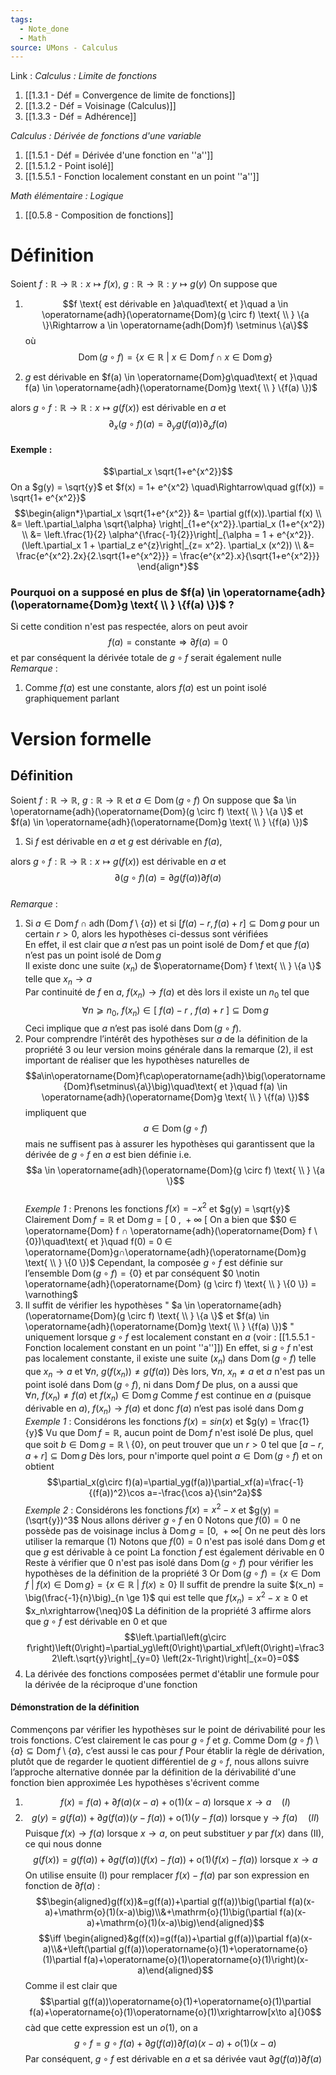 ```yaml
---
tags:
  - Note_done
  - Math
source: UMons - Calculus
---
```


Link :
_Calculus : Limite de fonctions_
1. [[1.3.1 - Déf = Convergence de limite de fonctions]]
2. [[1.3.2 - Déf = Voisinage (Calculus)]]
3. [[1.3.3 - Déf = Adhérence]]

_Calculus : Dérivée de fonctions d'une variable_
1. [[1.5.1 - Déf = Dérivée d'une fonction en ''a'']]
2. [[1.5.1.2 - Point isolé]]
3. [[1.5.5.1 - Fonction localement constant en un point ''a'']]

_Math élémentaire : Logique_
1. [[0.5.8 - Composition de fonctions]]
# Définition
Soient $f : \mathbb{R} \to \mathbb{R} : x\mapsto f(x)$, $g : \mathbb{R} \to \mathbb{R} : y\mapsto g(y)$ 
On suppose que 
1. $$f \text{ est dérivable en }a\quad\text{ et }\quad a \in \operatorname{adh}(\operatorname{Dom}(g \circ f) \text{ \\ } \{a \}\Rightarrow a \in \operatorname{adh(Dom}f) \setminus \{a\}$$ où $$\operatorname{Dom}(g \circ f) = \{x \in \mathbb{R}\ |\ x \in \operatorname{Dom}f \cap x \in \operatorname{Dom}g \}$$
 
2. $g$ est dérivable en $f(a) \in \operatorname{Dom}g\quad\text{ et }\quad f(a) \in \operatorname{adh}(\operatorname{Dom}g \text{ \\ } \{f(a) \})$ 

alors $g \circ f : \mathbb{R} \to \mathbb{R} : x \mapsto g(f(x))$ est dérivable en $a$ et $$\partial_x\left(g\circ f\right)(a)=\partial_y g\left(f(a)\right)\partial_x f(a)$$
#### Exemple :
$$\partial_x \sqrt{1+e^{x^2}}$$
On a $g(y) = \sqrt{y}$ et $f(x) = 1+ e^{x^2} \quad\Rightarrow\quad g(f(x)) = \sqrt{1+ e^{x^2}}$ 
$$\begin{align*}\partial_x \sqrt{1+e^{x^2}} &= \partial g(f(x)).\partial f(x) \\ &= \left.\partial_\alpha \sqrt{\alpha} \right|_{1+e^{x^2}}.\partial_x (1+e^{x^2}) \\ &= \left.\frac{1}{2} \alpha^{\frac{-1}{2}}\right|_{\alpha = 1 + e^{x^2}}.(\left.\partial_x 1 + \partial_z e^{z}\right|_{z= x^2}. \partial_x (x^2)) \\ &= \frac{e^{x^2}.2x}{2.\sqrt{1+e^{x^2}}} =  \frac{e^{x^2}.x}{\sqrt{1+e^{x^2}}} \end{align*}$$  

### Pourquoi on a supposé en plus de $f(a) \in \operatorname{adh}(\operatorname{Dom}g \text{ \\ } \{f(a) \})$ ? 
Si cette condition n'est pas respectée, alors on peut avoir $$f(a) = \text{constante} \Rightarrow \partial f(a) = 0$$ et par conséquent la dérivée totale de $g \circ f$ serait également nulle
\
_Remarque_ :
1. Comme $f(a)$ est une constante, alors $f(a)$ est un point isolé graphiquement parlant

# Version formelle
## Définition
Soient $f : \mathbb{R} \to \mathbb{R}$, $g : \mathbb{R} \to \mathbb{R}$ et $a \in \operatorname{Dom}(g \circ f)$ 
On suppose que $a \in \operatorname{adh}(\operatorname{Dom}(g \circ f) \text{ \\ } \{a \}$ et $f(a) \in \operatorname{adh}(\operatorname{Dom}g \text{ \\ } \{f(a) \})$ 
1. Si $f$ est dérivable en $a$ et $g$ est dérivable en $f(a)$, 

alors $g \circ f : \mathbb{R} \to \mathbb{R} : x \mapsto g(f(x))$ est dérivable en $a$ et $$\partial\left(g\circ f\right)(a)=\partial g\left(f(a)\right)\partial f(a)$$
\
_Remarque_ :
1. Si $a\in\operatorname{Dom}f\cap\operatorname{adh}\big(\operatorname{Dom}f\setminus\{a\}\big)$ et si $[f(a)-r,f(a)+r]\subseteq\operatorname{Dom}g$ pour un certain $r > 0$, alors les hypothèses ci-dessus sont vérifiées
\
En effet, il est clair que $a$ n’est pas un point isolé de $\operatorname{Dom} f$ et que $f(a)$ n’est pas un point isolé de $\operatorname{Dom}g$
\
Il existe donc une suite $(x_n)$ de $\operatorname{Dom} f \text{ \\ } \{a \}$ telle que $x_n → a$ 
\
Par continuité de $f$ en $a$, $f(x_n) → f(a)$ et dès lors il existe un $n_0$ tel que $$∀n ⩾ n_0,\ f(x_n) ∈ [\ f(a)−r\ ,\ f(a)+r\ ] ⊆ \operatorname{Dom}g$$ 
Ceci implique que $a$ n’est pas isolé dans $\operatorname{Dom}(g \circ f)$.
2. Pour comprendre l’intérêt des hypothèses sur $a$ de la définition de la propriété 3 ou leur version moins générale dans la remarque (2), il est important de réaliser que les hypothèses naturelles de $$a\in\operatorname{Dom}f\cap\operatorname{adh}\big(\operatorname{Dom}f\setminus\{a\}\big)\quad\text{ et }\quad f(a) \in \operatorname{adh}(\operatorname{Dom}g \text{ \\ } \{f(a) \})$$ 
impliquent que $$a \in \operatorname{Dom}(g \circ f)$$ mais ne suffisent pas à assurer les hypothèses qui garantissent que la dérivée de $g \circ f$ en $a$ est bien définie i.e. $$a \in \operatorname{adh}(\operatorname{Dom}(g \circ f) \text{ \\ } \{a \}$$
\
_Exemple 1_ :
Prenons les fonctions $f(x) = −x^2$ et $g(y) = \sqrt{y}$ 
Clairement $\operatorname{Dom} f = \mathbb{R}$ et $\operatorname{Dom}g = [\ 0\ ,\ +∞\ [$
On a bien que $$0 ∈ \operatorname{Dom} f ∩ \operatorname{adh}(\operatorname{Dom} f \ {0})\quad\text{ et }\quad f(0) = 0 ∈ \operatorname{Dom}g∩\operatorname{adh}(\operatorname{Dom}g \text{ \\ } \{0 \})$
Cependant, la composée $g \circ f$ est définie sur l’ensemble $\operatorname{Dom}(g \circ f) = \{0 \}$ et par conséquent $0 \notin \operatorname{adh}(\operatorname{Dom} (g \circ f) \text{ \\ } \{0 \}) = \varnothing$ 
3. Il suffit de vérifier les hypothèses " $a \in \operatorname{adh}(\operatorname{Dom}(g \circ f) \text{ \\ } \{a \}$ et $f(a) \in \operatorname{adh}(\operatorname{Dom}g \text{ \\ } \{f(a) \})$ " uniquement lorsque $g \circ f$ est localement constant en $a$
(voir : [[1.5.5.1 - Fonction localement constant en un point ''a'']])
En effet, si $g \circ f$ n'est pas localement constante, il existe une suite $(x_n)$ dans $\operatorname{Dom}(g \circ f)$ telle que $x_n \to a$ et $\forall n,\ g(f(x_n)) \neq g(f(a))$ 
Dès lors, $\forall n,\ x_n \neq a$ et $a$ n'est pas un point isolé dans $\operatorname{Dom}(g  \circ f)$, ni dans $\operatorname{Dom} f$ 
De plus, on a aussi que $\forall n,\ f(x_n) \neq f(a)$ et $f(x_n) \in \operatorname{Dom}g$
Comme $f$ est continue en $a$ (puisque dérivable en $a$), $f(x_n) → f(a)$ et donc $f(a)$ n’est pas isolé dans $\operatorname{Dom}g$ 
_Exemple 1_ :
Considérons les fonctions $f(x)  = sin(x)$ et $g(y) = \frac{1}{y}$ 
Vu que $\operatorname{Dom} f = \mathbb{R}$, aucun point de $\operatorname{Dom}f$ n'est isolé
De plus, quel que soit $b \in \operatorname{Dom}g=\mathbb{R}\setminus\{0 \}$, on peut trouver que un $r > 0$ tel que $[a-r,a+r]\subseteq\operatorname{Dom}g$ 
Dès lors, pour n'importe quel point $a \in \operatorname{Dom}(g \circ f)$ et on obtient $$\partial_x(g\circ f)(a)=\partial_yg(f(a))\partial_xf(a)=\frac{-1}{(f(a))^2}\cos a=-\frac{\cos a}{\sin^2a}$$
_Exemple 2_ :
Considérons les fonctions $f(x) = x^2-x$ et $g(y) = (\sqrt{y})^3$ 
Nous allons dériver $g \circ f$ en 0
Notons que $f(0) = 0$ ne possède pas de voisinage inclus à $\operatorname{Dom} g = [0,\ +\infty[$ 
On ne peut dès lors utiliser la remarque (1)
Notons que $f(0) = 0$ n'est pas isolé dans $\operatorname{Dom}g$ et que $g$ est dérivable à ce point 
La fonction $f$ est également dérivable en 0
Reste à vérifier que 0 n'est pas isolé dans $\operatorname{Dom}(g \circ f)$ pour vérifier les hypothèses de la définition de la propriété 3
Or $\operatorname{Dom}(g \circ f) = \{ x\in \operatorname{Dom}f\ |\ f(x) \in \operatorname{Dom} g \} = \{x \in \mathbb{R}\ |\ f(x) \ge 0 \}$
Il suffit de prendre la suite $(x_n) = \big(\frac{-1}{n}\big)_{n \ge 1}$ qui est telle que $f(x_n) = x^2-x \ge 0$ et $x_n\xrightarrow{\neq}0$
La définition de la propriété 3 affirme alors que $g \circ f$ est dérivable en 0 et que $$\left.\partial\left(g\circ f\right)\left(0\right)=\partial_yg\left(0\right)\partial_xf\left(0\right)=\frac32\left.\sqrt{y}\right|_{y=0} \left(2x-1\right)\right|_{x=0}=0$$
4. La dérivée des fonctions composées permet d'établir une formule pour la dérivée de la réciproque d'une fonction
#### Démonstration de la définition
Commençons par vérifier les hypothèses sur le point de dérivabilité pour les trois fonctions. 
C’est clairement le cas pour $g \circ f$ et $g$. 
Comme $\operatorname{Dom}(g \circ f)  \setminus \{a \} ⊆ \operatorname{Dom}  f \setminus \{a \}$, c’est aussi le cas pour $f$
Pour établir la règle de dérivation, plutôt que de regarder le quotient différentiel de $g \circ f$, nous allons suivre l’approche alternative donnée par la définition de la dérivabilité d'une fonction bien approximée
Les hypothèses s'écrivent comme 
1. $$f(x)=f(a)+\partial f(a)(x-a)+\text{o}(1)(x-a)\text{ lorsque }x\to a \quad (I)$$
2. $$g(y)=g(f(a))+\partial g(f(a))(y-f(a))+\text{o}(1)(y-f(a))\text{ lorsque y}\to f(a) \quad (II)$$
Puisque $f(x) \to f(a)$ lorsque $x \to a$, on peut substituer $y$ par $f(x)$ dans (II), ce qui nous donne $$g(f(x))=g(f(a))+\partial g(f(a))\left(f(x)-f(a)\right)+\mathrm{o}(1)\left(f(x)-f(a)\right)\mathrm{~lorsque~}x\to a$$
On utilise ensuite (I) pour remplacer $f(x)-f(a)$ par son expression en fonction de $\partial f(a)$ : 
$$\begin{aligned}g(f(x))&=g(f(a))+\partial g(f(a))\big(\partial f(a)(x-a)+\mathrm{o}(1)(x-a)\big)\\&+\mathrm{o}(1)\big(\partial f(a)(x-a)+\mathrm{o}(1)(x-a)\big)\end{aligned}$$$$\iff \begin{aligned}&g(f(x))=g(f(a))+\partial g(f(a))\partial f(a)(x-a)\\&+\left(\partial g(f(a))\operatorname{o}(1)+\operatorname{o}(1)\partial f(a)+\operatorname{o}(1)\operatorname{o}(1)\right)(x-a)\end{aligned}$$
Comme il est clair que $$\partial g(f(a))\operatorname{o}(1)+\operatorname{o}(1)\partial f(a)+\operatorname{o}(1)\operatorname{o}(1)\xrightarrow[x\to a]{}0$$ càd que cette expression est un $o(1)$, on a $$g \circ f = g \circ f(a) + \partial g(f(a)) \partial f(a)(x-a)+o(1)(x-a)$$
Par conséquent, $g \circ f$ est dérivable en $a$ et sa dérivée vaut $\partial g(f(a))\partial f(a)$ 
